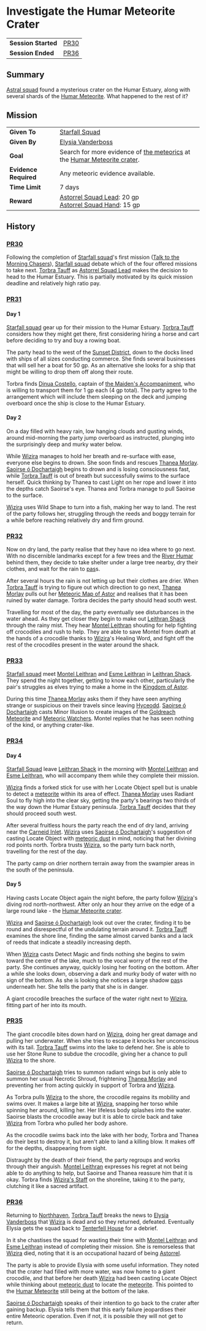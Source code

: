 # Investigate the Humar Meteorite Crater

|||
| --- | --- |
| **Session Started** | [PR30](../../sessions/PR30.md) | storyline.2
| **Session Ended** | [PR36](../../sessions/PR36.md) |

## Summary

[Astral squad](../../organisations/astorrel/squads/astral-squad.md) found a mysterious crater on the Humar Estuary, along with several shards of the [Humar Meteorite](../../items/meteoric/meteorites/humar-meteorite.md). What happened to the rest of it?

## Mission

|||
| --- | --- |
| **Given To** | [Starfall Squad](../../organisations/astorrel/squads/starfall-squad.md) |
| **Given By** | [Elysia Vanderboss](../../characters/elysia-vanderboss.md) |
| **Goal** | Search for more evidence of [the meteorics](../../lineages/the-meteorics.md) at the [Humar Meteorite crater](../../places/rivers-lakes/humar-meteorite-crater.md). |
| **Evidence Required** | Any meteoric evidence available. |
| **Time Limit** | 7 days |
| **Reward** | [Astorrel Squad Lead](../../organisations/astorrel/ranks/astorrel-squad-lead.md): 20 gp<br>[Astorrel Squad Hand](../../organisations/astorrel/ranks/astorrel-squad-hand.md): 15 gp |

## History

### [PR30](../../sessions/PR30.md)

Following the completion of [Starfall squad](../../organisations/astorrel/squads/starfall-squad.md)'s first mission ([Talk to the Morning Chasers](talk-to-the-morning-chasers.md)), [Starfall squad](../../organisations/astorrel/squads/starfall-squad.md) debate which of the four offered missions to take next. [Torbra Tauff](../../characters/torbra-tauff.md) as [Astorrel Squad Lead](../../organisations/astorrel/ranks/astorrel-squad-lead.md) makes the decision to head to the Humar Estuary. This is partially motivated by its quick mission deadline and relatively high ratio pay.

### [PR31](../../sessions/PR31.md)

#### Day 1

[Starfall squad](../../organisations/astorrel/squads/starfall-squad.md) gear up for their mission to the Humar Estuary. [Torbra Tauff](../../characters/torbra-tauff.md) considers how they might get there, first considering hiring a horse and cart before deciding to try and buy a rowing boat.

The party head to the west of the [Sunset District](../../places/districts/sunset-district.md), down to the docks lined with ships of all sizes conducting commerce. She finds several businesses that will sell her a boat for 50 gp. As an alternative she looks for a ship that might be willing to drop them off along their route.

Torbra finds [Dinua Costello](../../characters/dinua-costello.md), captain of [the Maiden's Accompaniment](../../places/ships/the-maidens-accompaniment.md), who is willing to transport them for 1 gp each (4 gp total). The party agree to the arrangement which will include them sleeping on the deck and jumping overboard once the ship is close to the Humar Estuary.

#### Day 2

On a day filled with heavy rain, low hanging clouds and gusting winds, around mid-morning the party jump overboard as instructed, plunging into the surprisingly deep and murky water below.

While [Wizira](../../characters/wizira.md) manages to hold her breath and re-surface with ease, everyone else begins to drown. She soon finds and rescues [Thanea Morlay](../../characters/thanea-morlay.md). [Saoirse ó Dochartaigh](../../characters/saoirse-o-dochartaigh.md) begins to drown and is losing consciousness fast, while [Torbra Tauff](../../characters/torbra-tauff.md) is out of breath but successfully swims to the surface herself. Quick thinking by Thanea to cast Light on her rope and lower it into the depths catch Saoirse's eye. Thanea and Torbra manage to pull Saoirse to the surface.

[Wizira](../../characters/wizira.md) uses Wild Shape to turn into a fish, making her way to land. The rest of the party follows her, struggling through the reeds and boggy terrain for a while before reaching relatively dry and firm ground.

### [PR32](../../sessions/PR32.md)

Now on dry land, the party realise that they have no idea where to go next. With no discernible landmarks except for a few trees and the [River Humar](../../places/rivers-lakes/river-humar.md) behind them, they decide to take shelter under a large tree nearby, dry their clothes, and wait for the rain to [pas](../../history/calendars/astorian-calendar.md)s.

After several hours the rain is not letting up but their clothes are drier. When [Torbra Tauff](../../characters/torbra-tauff.md) is trying to figure out which direction to go next, [Thanea Morlay](../../characters/thanea-morlay.md) pulls out her [Meteoric Map of Astor](../../maps/meteoric-map-of-astor.md) and realises that it has been ruined by water damage. Torbra decides the party should head south west.

Travelling for most of the day, the party eventually see disturbances in the water ahead. As they get closer they begin to make out [Leithran Shack](../../places/buildings/leithran-shack.md) through the rainy mist. They hear [Montel Leithran](../../characters/montel-leithran.md) shouting for help fighting off crocodiles and rush to help. They are able to save Montel from death at the hands of a crocodile thanks to [Wizira](../../characters/wizira.md)'s Healing Word, and fight off the rest of the crocodiles present in the water around the shack.

### [PR33](../../sessions/PR33.md)

[Starfall squad](../../organisations/astorrel/squads/starfall-squad.md) meet [Montel Leithran](../../characters/montel-leithran.md) and [Esme Leithran](../../characters/esme-leithran.md) in [Leithran Shack](../../places/buildings/leithran-shack.md). They spend the night together, getting to know each other, particularly the pair's struggles as elves trying to make a home in the [Kingdom of Astor](../../civilisations/kingdom-of-astor/kingdom-of-astor.md).

During this time [Thanea Morlay](../../characters/thanea-morlay.md) asks them if they have seen anything strange or suspicious on their travels since leaving [Hyceodd](../../places/towns/hyceodd.md). [Saoirse ó Dochartaigh](../../characters/saoirse-o-dochartaigh.md) casts Minor Illusion to create images of the [Goldreach Meteorite](../../items/meteoric/meteorites/goldreach-meteorite.md) and [Meteoric Watchers](../../creatures/meteoric-watcher.md). Montel replies that he has seen nothing of the kind, or anything crater-like.

### [PR34](../../sessions/PR34.md)

#### Day 4

[Starfall Squad](../../organisations/astorrel/squads/starfall-squad.md) leave [Leithran Shack](../../places/buildings/leithran-shack.md) in the morning with [Montel Leithran](../../characters/montel-leithran.md) and [Esme Leithran](../../characters/esme-leithran.md), who will accompany them while they complete their mission.

[Wizira](../../characters/wizira.md) finds a forked stick for use with her Locate Object spell but is unable to detect a [meteorite](../../items/meteoric/meteorite.md) within its area of effect. [Thanea Morlay](../../characters/thanea-morlay.md) uses Radiant Soul to fly high into the clear sky, getting the party's bearings two thirds of the way down the Humar Estuary peninsula. [Torbra Tauff](../../characters/torbra-tauff.md) decides that they should proceed south west.

After several fruitless hours the party reach the end of dry land, arriving near the [Carneid Inlet](../../places/seas-oceans/carneid-inlet.md). [Wizira](../../characters/wizira.md) uses [Saoirse ó Dochartaigh](../../characters/saoirse-o-dochartaigh.md)'s suggestion of casting Locate Object with [meteoric dust](../../items/meteoric/meteoric-dust.md) in mind, noticing that her divining rod points north. Torbra trusts [Wizira](../../characters/wizira.md), so the party turn back north, travelling for the rest of the day.

The party camp on drier northern terrain away from the swampier areas in the south of the peninsula.

#### Day 5

Having casts Locate Object again the night before, the party follow [Wizira](../../characters/wizira.md)'s diving rod north-northwest. After only an hour they arrive on the edge of a large round lake - the [Humar Meteorite crater](../../places/rivers-lakes/humar-meteorite-crater.md).

[Wizira](../../characters/wizira.md) and [Saoirse ó Dochartaigh](../../characters/saoirse-o-dochartaigh.md) look out over the crater, finding it to be round and disrespectful of the undulating terrain around it. [Torbra Tauff](../../characters/torbra-tauff.md) examines the shore line, finding the same almost carved banks and a lack of reeds that indicate a steadily increasing depth.

When [Wizira](../../characters/wizira.md) casts Detect Magic and finds nothing she begins to swim toward the centre of the lake, much to the vocal worry of the rest of the party. She continues anyway, quickly losing her footing on the bottom. After a while she looks down, observing a dark and murky body of water with no sign of the bottom. As she is looking she notices a large shadow [pas](../../history/calendars/astorian-calendar.md)s underneath her. She tells the party that she is in danger.

A giant crocodile breaches the surface of the water right next to [Wizira](../../characters/wizira.md), fitting part of her into its mouth.

### [PR35](../../sessions/PR35.md)

The giant crocodile bites down hard on [Wizira](../../characters/wizira.md), doing her great damage and pulling her underwater. When she tries to escape it knocks her unconscious with its tail. [Torbra Tauff](../../characters/torbra-tauff.md) swims into the lake to defend her. She is able to use her Stone Rune to subdue the crocodile, giving her a chance to pull [Wizira](../../characters/wizira.md) to the shore.

[Saoirse ó Dochartaigh](../../characters/saoirse-o-dochartaigh.md) tries to summon radiant wings but is only able to summon her usual Necrotic Shroud, frightening [Thanea Morlay](../../characters/thanea-morlay.md) and preventing her from acting quickly in support of Torbra and [Wizira](../../characters/wizira.md).

As Torbra pulls [Wizira](../../characters/wizira.md) to the shore, the crocodile regains its mobility and swims over. It makes a large bite at [Wizira](../../characters/wizira.md), snapping her torso while spinning her around, killing her. Her lifeless body splashes into the water. Saoirse blasts the crocodile away but it is able to circle back and take [Wizira](../../characters/wizira.md) from Torbra who pulled her body ashore.

As the crocodile swims back into the lake with her body, Torbra and Thanea do their best to destroy it, but aren't able to land a killing blow. It makes off for the depths, disappearing from sight.

Distraught by the death of their friend, the party regroups and works through their anguish. [Montel Leithran](../../characters/montel-leithran.md) expresses his regret at not being able to do anything to help, but Saoirse and Thanea reassure him that it is okay. Torbra finds [Wizira's Staff](../../items/wiziras-staff.md) on the shoreline, taking it to the party, clutching it like a sacred artifact.

### [PR36](../../sessions/PR36.md)

Returning to [Northhaven](../../places/cities/northhaven.md), [Torbra Tauff](../../characters/torbra-tauff.md) breaks the news to [Elysia Vanderboss](../../characters/elysia-vanderboss.md) that [Wizira](../../characters/wizira.md) is dead and so they returned, defeated. Eventually Elysia gets the squad back to [Tenterfell House](../../places/buildings/tenterfell-house.md) for a debrief.

In it she chastises the squad for wasting their time with [Montel Leithran](../../characters/montel-leithran.md) and [Esme Leithran](../../characters/esme-leithran.md) instead of completing their mission. She is remorseless that [Wizira](../../characters/wizira.md) died, noting that it is an occupational hazard of being [Astorrel](../../organisations/astorrel/astorrel.md).

The party is able to provide Elysia with some useful information. They noted that the crater had filled with more water, was now home to a giant crocodile, and that before her death [Wizira](../../characters/wizira.md) had been casting Locate Object while thinking about [meteoric dust](../../items/meteoric/meteoric-dust.md) to locate the [meteorite](../../items/meteoric/meteorite.md). This pointed to the [Humar Meteorite](../../items/meteoric/meteorites/humar-meteorite.md) still being at the bottom of the lake.

[Saoirse ó Dochartaigh](../../characters/saoirse-o-dochartaigh.md) speaks of their intention to go back to the crater after gaining backup. Elysia tells them that this early failure jeopardises their entire Meteoric operation. Even if not, it is possible they will not get to return.

